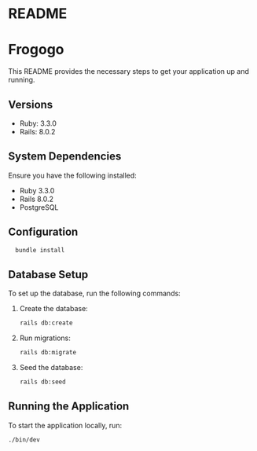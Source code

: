# README

# Frogogo

This README provides the necessary steps to get your application up and running.

## Versions

- Ruby: 3.3.0
- Rails: 8.0.2

## System Dependencies

Ensure you have the following installed:

- Ruby 3.3.0
- Rails 8.0.2
- PostgreSQL 

## Configuration
  ```bash
    bundle install
  ```
## Database Setup

To set up the database, run the following commands:

1. Create the database:
    ```bash
    rails db:create
    ```

2. Run migrations:
    ```bash
    rails db:migrate
    ```

3. Seed the database:
    ```bash
    rails db:seed
    ```
## Running the Application

To start the application locally, run:

```bash
./bin/dev
```